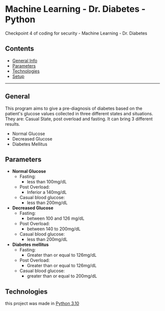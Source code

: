 # Machine Learning - Dr. Diabetes - Python #
Checkpoint 4 of coding for security - Machine Learning - Dr. Diabetes

## Contents
* [General Info](#general-info)
* [Parameters](#parameters)
* [Technologies](#technologies)
* [Setup](#setup)

- - - - - - - - - - - - - - - - - - -

## General
This program aims to give a pre-diagnosis of diabetes based on the patient's glucose values ​​collected in three different states and situations. They are: Casual State, post overload and fasting. 
It can bring 3 different results.
* Normal Glucose
* Decreased Glucose
* Diabetes Mellitus

## Parameters
* **Normal Glucose**
    - Fasting:
        - less than 100mg/dL
    - Post Overload: 
        - Inferior a 140mg/dL
    - Casual blood glucose:
        - less than 200mg/dL
* **Decreased Glucose**
    - Fasting:
        - between 100 and 126 mg/dL
    - Post Overload: 
        - between 140 to 200mg/dL
    - Casual blood glucose:
        - less than 200mg/dL
* **Diabetes mellitus**
    - Fasting:
        - Greater than or equal to 126mg/dL
    - Post Overload:
        - Greater than or equal to 126mg/dL
    - Casual blood glucose:
        - greater than or equal to 200mg/dL

## Technologies
this project was made in [Python 3.10](https://www.python.org)
